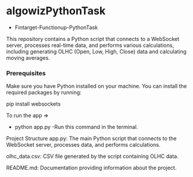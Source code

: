 # algowizPythonTask

* Fintarget-Functionup-PythonTask

This repository contains a Python script that connects to a WebSocket server, processes real-time data, and performs various calculations, including generating OLHC (Open, Low, High, Close) data and calculating moving averages.



### Prerequisites

Make sure you have Python installed on your machine. You can install the required packages by running:


pip install websockets 

To run the app =>
  * python app.py     -Run this command in the terminal.

Project Structure
app.py: The main Python script that connects to the WebSocket server, processes data, and performs calculations.


olhc_data.csv: CSV file generated by the script containing OLHC data.


README.md: Documentation providing information about the project.


